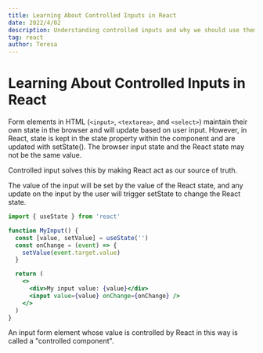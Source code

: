 ```yaml
---
title: Learning About Controlled Inputs in React
date: 2022/4/02
description: Understanding controlled inputs and why we should use them.
tag: react
author: Teresa
---
```


# Learning About Controlled Inputs in React

Form elements in HTML (`<input>`, `<textarea>`, and `<select>`) maintain their own state in the browser and will update based on user input. However, in React, state is kept in the state property within the component and are updated with setState(). The browser input state and the React state may not be the same value.

Controlled input solves this by making React act as our source of truth.

The value of the input will be set by the value of the React state, and any update on the input by the user will trigger setState to change the React state.

```jsx
import { useState } from 'react'

function MyInput() {
  const [value, setValue] = useState('')
  const onChange = (event) => {
    setValue(event.target.value)
  }

  return (
    <>
      <div>My input value: {value}</div>
      <input value={value} onChange={onChange} />
    </>
  )
}
```

An input form element whose value is controlled by React in this way is called a "controlled component".

